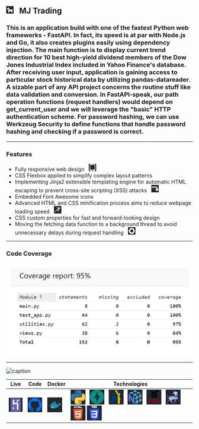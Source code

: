 ## <img src="https://github.com/mjaroszewski1979/mjaroszewski1979/blob/main/dog.png">  &nbsp; MJ Trading
### This is an application build with one of the fastest Python web frameworks - FastAPI. In fact, its speed is at par with Node.js and Go, it also creates plugins easily using dependency injection. The main function is to display current trend direction for 10 best high-yield dividend members of the Dow Jones Industrial Index included in Yahoo Finance's database. After receiving user input, application is gaining access to particular stock historical data by utilizing pandas-datareader. A sizable part of any API project concerns the routine stuff like data validation and conversion. In FastAPI-speak, our path operation functions (request handlers) would depend on get_current_user and we will leverage the "basic" HTTP authentication scheme. For password hashing, we can use Werkzeug Security to define functions that handle password hashing and checking if a password is correct.
--------------------------------------------------

### Features
* Fully responsive web design &nbsp; <img src="https://github.com/mjaroszewski1979/mjaroszewski1979/blob/main/tablet.png">
* CSS Flexbox applied to simplify complex layout patterns
* Implementing Jinja2 extensible templating engine for automatic HTML escaping to prevent cross-site scripting (XSS) attacks &nbsp; <img src="https://github.com/mjaroszewski1979/mjaroszewski1979/blob/main/security.png">
* Embedded Font Awesome icons
* Advanced HTML and CSS minification process aims to reduce webpage loading speed &nbsp; <img src="https://github.com/mjaroszewski1979/mjaroszewski1979/blob/main/speed.png">
* CSS custom properties for fast and forward-looking design 
* Moving the fetching data function to a background thread to avoid unnecessary delays during request handling &nbsp; <img src="https://github.com/mjaroszewski1979/mjaroszewski1979/blob/main/process.png">

-------------------------------------------------

### Code Coverage

<img src="https://github.com/mjaroszewski1979/dogs_of_dow_v1/blob/main/coverage_img.png">



-------------------------------------------------

 ![caption](https://github.com/mjaroszewski1979/dogs_of_dow_v1/blob/main/dogs_of_dow.gif)

  
  Live | Code | Docker | Technologies
  ---- | ---- | ------ | ------------
  [<img src="https://github.com/mjaroszewski1979/mjaroszewski1979/blob/main/heroku1.png">](https://dogs-of-dow.herokuapp.com/) | [<img src="https://github.com/mjaroszewski1979/mjaroszewski1979/blob/main/github1.png">](https://github.com/mjaroszewski1979/dogs_of_dow_v1) | [<img src="https://github.com/mjaroszewski1979/mjaroszewski1979/blob/main/docker.png">](https://hub.docker.com/r/maciej1245/dogs_of_dow) | <img src="https://github.com/mjaroszewski1979/mjaroszewski1979/blob/main/python1.png"> &nbsp; <img src="https://github.com/mjaroszewski1979/mjaroszewski1979/blob/main/fastapi1.png"> &nbsp; <img src="https://github.com/mjaroszewski1979/mjaroszewski1979/blob/main/panda.png"> &nbsp; <img src="https://github.com/mjaroszewski1979/mjaroszewski1979/blob/main/numpy.png">  &nbsp; <img src="https://github.com/mjaroszewski1979/mjaroszewski1979/blob/main/jinja.png"> &nbsp; <img src="https://github.com/mjaroszewski1979/mjaroszewski1979/blob/main/uvicorn1.png">  &nbsp; <img src="https://github.com/mjaroszewski1979/mjaroszewski1979/blob/main/html1.png">  <img src="https://github.com/mjaroszewski1979/mjaroszewski1979/blob/main/css1.png"> 
